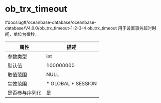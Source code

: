 ob_trx_timeout 
===================================
#docslug#/oceanbase-database/oceanbase-database/V4.0.0/ob_trx_timeout-1-2-3-4
ob_trx_timeout 用于设置事务超时时间，单位为微秒。


| **属性**  |                                                   **描述**                                                   |
|---------|------------------------------------------------------------------------------------------------------------|
| 参数类型    | int                                                                                                        |
| 默认值     | 100000000                                                                                                  |
| 取值范围    | NULL                                                                                                       |
| 生效范围    | * GLOBAL   * SESSION    |
| 是否参与序列化 | 是                                                                                                          |



